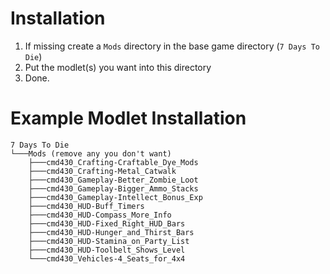 # Installation 
1. If missing create a `Mods` directory in the base game directory (`7 Days To Die`)
2. Put the modlet(s) you want into this directory
3. Done.

# Example Modlet Installation
```
7 Days To Die
└───Mods (remove any you don't want)
    ├───cmd430_Crafting-Craftable_Dye_Mods
    ├───cmd430_Crafting-Metal_Catwalk
    ├───cmd430_Gameplay-Better_Zombie_Loot
    ├───cmd430_Gameplay-Bigger_Ammo_Stacks
    ├───cmd430_Gameplay-Intellect_Bonus_Exp
    ├───cmd430_HUD-Buff_Timers
    ├───cmd430_HUD-Compass_More_Info
    ├───cmd430_HUD-Fixed_Right_HUD_Bars
    ├───cmd430_HUD-Hunger_and_Thirst_Bars
    ├───cmd430_HUD-Stamina_on_Party_List
    ├───cmd430_HUD-Toolbelt_Shows_Level
    └───cmd430_Vehicles-4_Seats_for_4x4
```